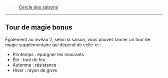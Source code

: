 ﻿---
!Generic
Id: druid_seasons_hd.md#tour-de-magie-bonus
ParentLink: druid_seasons_hd.md#cercle-des-saisons
Name: Tour de magie bonus
ParentName: Cercle des saisons
NameLevel: 2
---
> [Cercle des saisons](hd_druid_seasons.md)

---

## Tour de magie bonus

Également au niveau 2, selon la saison, vous pouvez lancer un tour de magie supplémentaire qui dépend de celle-ci :

* Printemps : épargner les mourants
* Été : trait de feu
* Automne : résistance
* Hiver : rayon de givre

